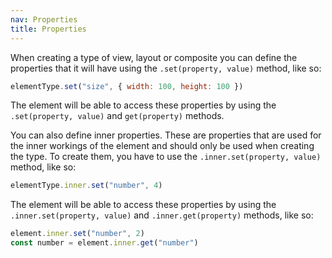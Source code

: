 ```yaml
---
nav: Properties
title: Properties
---
```


When creating a type of view, layout or composite you can define the properties that it will have using the `.set(property, value)` method, like so:

```javascript
elementType.set("size", { width: 100, height: 100 })
```

The element will be able to access these properties by using the `.set(property, value)` and `get(property)` methods.

You can also define inner properties. These are properties that are used for the inner workings of the element and should only be used when creating the type. To create them, you have to use the `.inner.set(property, value)` method, like so:

```javascript
elementType.inner.set("number", 4)
```

The element will be able to access these properties by using the `.inner.set(property, value)` and `.inner.get(property)` methods, like so:

```javascript
element.inner.set("number", 2)
const number = element.inner.get("number")
```
